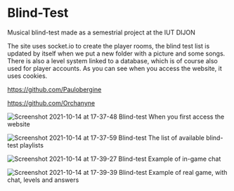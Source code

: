 # Blind-Test
Musical blind-test made as a semestrial project at the IUT DIJON 

The site uses socket.io to create the player rooms, the blind test list is updated by itself when we put a new folder with a picture and some songs. There is also a level system linked to a database, which is of course also used for player accounts. As you can see when you access the website, it uses cookies.

https://github.com/Paulobergine

https://github.com/Orchanyne

![Screenshot 2021-10-14 at 17-37-48 Blind-test](https://user-images.githubusercontent.com/56794631/137351331-141c7064-af19-4950-b980-9617e3735ec2.png)
When you first access the website

![Screenshot 2021-10-14 at 17-37-59 Blind-test](https://user-images.githubusercontent.com/56794631/137351346-e4abbadb-1e27-4ef7-b75f-93111a70042a.png)
The list of available blind-test playlists

![Screenshot 2021-10-14 at 17-39-27 Blind-test](https://user-images.githubusercontent.com/56794631/137351356-b6a154c6-88b0-411d-8f1e-903fc2ec6119.png)
Example of in-game chat

![Screenshot 2021-10-14 at 17-39-39 Blind-test](https://user-images.githubusercontent.com/56794631/137351361-c94ed0a6-884e-4471-921f-0651c5101283.png)
Example of real game, with chat, levels and answers
